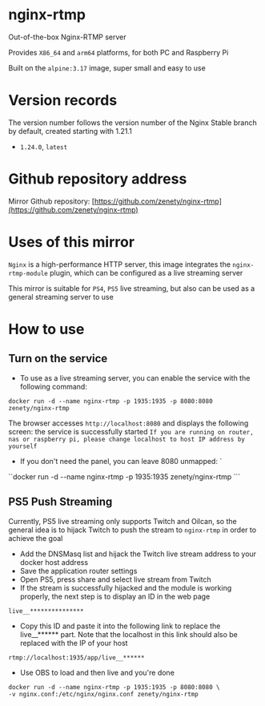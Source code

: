 # nginx-rtmp
Out-of-the-box Nginx-RTMP server

Provides `X86_64` and `arm64` platforms, for both PC and Raspberry Pi

Built on the `alpine:3.17` image, super small and easy to use

# Version records
The version number follows the version number of the Nginx Stable branch by default, created starting with 1.21.1
- `1.24.0`, `latest`

# Github repository address
Mirror Github repository: [https://github.com/zenety/nginx-rtmp](https://github.com/zenety/nginx-rtmp)

# Uses of this mirror
`Nginx` is a high-performance HTTP server, this image integrates the `nginx-rtmp-module` plugin, which can be configured as a live streaming server

This mirror is suitable for `PS4`, `PS5` live streaming, but also can be used as a general streaming server to use

# How to use
## Turn on the service
- To use as a live streaming server, you can enable the service with the following command:

```docker run -d --name nginx-rtmp -p 1935:1935 -p 8080:8080 zenety/nginx-rtmp ```

The browser accesses ``http://localhost:8080`` and displays the following screen: the service is successfully started
``If you are running on router, nas or raspberry pi, please change localhost to host IP address by yourself``
- If you don't need the panel, you can leave 8080 unmapped: `

``docker run -d --name nginx-rtmp -p 1935:1935 zenety/nginx-rtmp ```

## PS5 Push Streaming
Currently, PS5 live streaming only supports Twitch and Oilcan, so the general idea is to hijack Twitch to push the stream to `nginx-rtmp` in order to achieve the goal
- Add the DNSMasq list and hijack the Twitch live stream address to your docker host address
- Save the application router settings
- Open PS5, press share and select live stream from Twitch
- If the stream is successfully hijacked and the module is working properly, the next step is to display an ID in the web page

`live__***************`
- Copy this ID and paste it into the following link to replace the live__****** part. Note that the localhost in this link should also be replaced with the IP of your host

`rtmp://localhost:1935/app/live__******`
- Use OBS to load and then live and you're done

```
docker run -d --name nginx-rtmp -p 1935:1935 -p 8080:8080 \
-v nginx.conf:/etc/nginx/nginx.conf zenety/nginx-rtmp
```